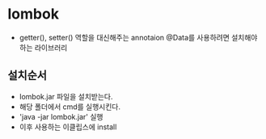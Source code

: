 # lombok
- getter(), setter() 역할을 대신해주는 annotaion @Data를 사용하려면 설치해야 하는 라이브러리

## 설치순서
- lombok.jar 파일을 설치받는다.
- 해당 폴더에서 cmd를 실행시킨다.
- 'java -jar lombok.jar' 실행
- 이후 사용하는 이클립스에 install

